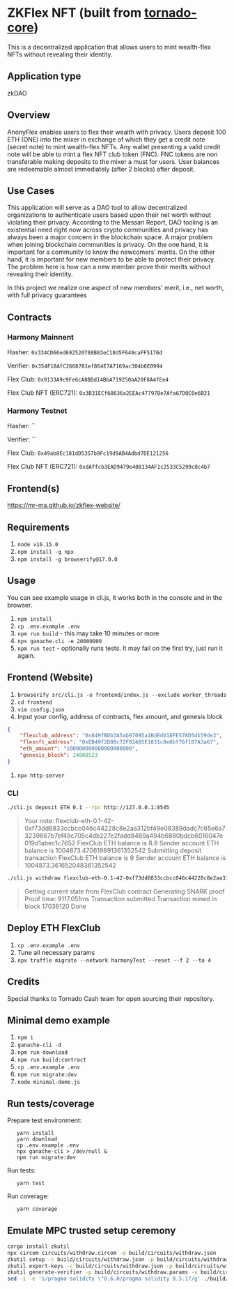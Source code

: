 # ZKFlex NFT (built from [tornado-core](https://github.com/tornadocash/tornado-core))
This is a decentralized application that allows users to mint wealth-flex NFTs without revealing their identity.

## Application type
zkDAO

## Overview
AnonyFlex enables users to flex their wealth with privacy. Users deposit 100 ETH (ONE) into the mixer in exchange of which they get a credit note (secret note) to mint wealth-flex NFTs. Any wallet presenting a valid credit note will be able to mint a flex NFT club token (FNC). FNC tokens are non transferable making deposits to the mixer a must for users. User balances are redeemable almost immediately (after 2 blocks) after deposit.

## Use Cases
This application will serve as a DAO tool to allow decentralized organizations to authenticate users based upon their net worth without violating their privacy. According to the Messari Report, DAO tooling is an existential need right now across crypto communities and privacy has always been a major concern in the blockchain space. A major problem when joining blockchain communities is privacy. On the one hand, it is important for a community to know the newcomers' merits. On the other hand, it is important for new members to be able to protect their privacy. The problem here is how can a new member prove their merits without revealing their identity.

In this project we realize one aspect of new members' merit, i.e., net worth, with full privacy guarantees

## Contracts

### Harmony Mainnent

Hasher: `0x334CD66ed692520788B83eC18d5F649caFF5176d`

Verifier: `0x354F18AfC2668781ef864E7A7169ac304b6E0994`

Flex Club: `0x9133A9c9Fe6cA8BDd14BbA719250aA20F8A4fEe4`

Flex Club NFT (ERC721): `0x3B31ECf60636a2EEAc47797Be7Afa67D0C0e6B21`

### Harmony Testnet

Hasher: ``

Verifier: ``

Flex Club: `0x49ab8Ec181dD5357b9Fc19d9AB4Adbd7DE121256`

Flex Club NFT (ERC721): `0xdAffcb3EAD9479e408134AF1c2533C5299c8c4b7`


## Frontend(s)

https://mr-ma.github.io/zkflex-website/


## Requirements

1. `node v16.15.0`
2. `npm install -g npx`
3. `npm install -g browserify@17.0.0`

## Usage

You can see example usage in cli.js, it works both in the console and in the browser.

1. `npm install`
1. `cp .env.example .env`
1. `npm run build` - this may take 10 minutes or more
1. `npx ganache-cli -e 20000000`
1. `npm run test` - optionally runs tests. It may fail on the first try, just run it again.

## Frontend (Website)
1. `browserify src/cli.js -o frontend/index.js --exclude worker_threads`
1. `cd frontend`
1. `vim config.json`
1. Input your config, address of contracts, flex amount, and genesis block
```json
{
    "flexclub_address": "0x849fBDb3A5ab97095a1BdEd618FE578D5d159de3",
    "flexnft_address": "0xEB49f2D00c72F02485E1031c0e8bf76f107A3a67",
    "eth_amount": "100000000000000000000",
    "genesis_block": 24808523
}
```
1. `npx http-server`

### CLI

```bash
./cli.js deposit ETH 0.1 --rpc http://127.0.0.1:8545
```

> Your note: flexclub-eth-0.1-42-0xf73dd6833ccbcc046c44228c8e2aa312bf49e08389dadc7c65e6a73239867b7ef49c705c4db227e2fadd8489a494b6880bdcb6016047e019d1abec1c7652
> FlexClub ETH balance is 8.9
> Sender account ETH balance is 1004873.470619891361352542
> Submitting deposit transaction
> FlexClub ETH balance is 9
> Sender account ETH balance is 1004873.361652048361352542

```bash
./cli.js withdraw flexclub-eth-0.1-42-0xf73dd6833ccbcc046c44228c8e2aa312bf49e08389dadc7c65e6a73239867b7ef49c705c4db227e2fadd8489a494b6880bdcb6016047e019d1abec1c7652 0x8589427373D6D84E98730D7795D8f6f8731FDA16 --rpc http://127.0.0.1:8545
```

> Getting current state from FlexClub contract
> Generating SNARK proof
> Proof time: 9117.051ms
> Transaction submitted 
> Transaction mined in block 17036120
> Done

## Deploy ETH FlexClub

1. `cp .env.example .env`
1. Tune all necessary params
1. `npx truffle migrate --network harmonyTest --reset --f 2 --to 4`

## Credits 

Special thanks to Tornado Cash team for open sourcing their repository.

## Minimal demo example

1. `npm i`
1. `ganache-cli -d`
1. `npm run download`
1. `npm run build:contract`
1. `cp .env.example .env`
1. `npm run migrate:dev`
1. `node minimal-demo.js`

## Run tests/coverage

Prepare test environment:

```
   yarn install
   yarn download
   cp .env.example .env
   npx ganache-cli > /dev/null &
   npm run migrate:dev
```

Run tests:

```
   yarn test
```

Run coverage:

```
   yarn coverage
```

## Emulate MPC trusted setup ceremony

```bash
cargo install zkutil
npx circom circuits/withdraw.circom -o build/circuits/withdraw.json
zkutil setup -c build/circuits/withdraw.json -p build/circuits/withdraw.params
zkutil export-keys -c build/circuits/withdraw.json -p build/circuits/withdraw.params -r build/circuits/withdraw_proving_key.json -v build/circuits/withdraw_verification_key.json
zkutil generate-verifier -p build/circuits/withdraw.params -v build/circuits/Verifier.sol
sed -i -e 's/pragma solidity \^0.6.0/pragma solidity 0.5.17/g' ./build/circuits/Verifier.sol
```
